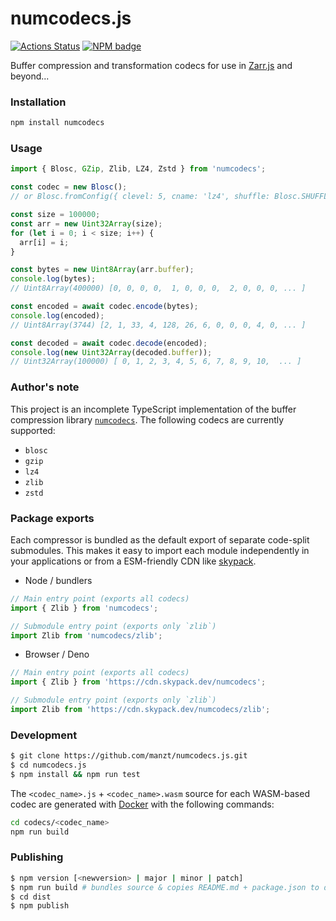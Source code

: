 # numcodecs.js
[![Actions Status](https://github.com/manzt/numcodecs.js/workflows/tests/badge.svg)](https://github.com/manzt/numcodecs.js/actions)
[![NPM badge](https://img.shields.io/npm/v/numcodecs)](https://www.npmjs.com/package/numcodecs)

Buffer compression and transformation codecs for use in [Zarr.js](https://github.com/gzuidhof/zarr.js/) and beyond...

### Installation

```bash
npm install numcodecs
```

### Usage

```javascript
import { Blosc, GZip, Zlib, LZ4, Zstd } from 'numcodecs';

const codec = new Blosc(); 
// or Blosc.fromConfig({ clevel: 5, cname: 'lz4', shuffle: Blosc.SHUFFLE, blocksize: 0 });

const size = 100000;
const arr = new Uint32Array(size);
for (let i = 0; i < size; i++) {
  arr[i] = i;
}

const bytes = new Uint8Array(arr.buffer);
console.log(bytes);
// Uint8Array(400000) [0, 0, 0, 0,  1, 0, 0, 0,  2, 0, 0, 0, ... ]

const encoded = await codec.encode(bytes);
console.log(encoded);
// Uint8Array(3744) [2, 1, 33, 4, 128, 26, 6, 0, 0, 0, 4, 0, ... ]

const decoded = await codec.decode(encoded);
console.log(new Uint32Array(decoded.buffer));
// Uint32Array(100000) [ 0, 1, 2, 3, 4, 5, 6, 7, 8, 9, 10,  ... ]
```

### Author's note

This project is an incomplete TypeScript implementation of the buffer compression library 
[`numcodecs`](https://github.com/zarr-developers/numcodecs). The following codecs 
are currently supported:

- `blosc`
- `gzip`
- `lz4`
- `zlib`
- `zstd`


### Package exports

Each compressor is bundled as the default export of separate code-split submodules. 
This makes it easy to import each module independently in your applications or from
a ESM-friendly CDN like [skypack](https://www.skypack.dev/).

- Node / bundlers
```javascript
// Main entry point (exports all codecs)
import { Zlib } from 'numcodecs';

// Submodule entry point (exports only `zlib`)
import Zlib from 'numcodecs/zlib';
```

- Browser / Deno
```javascript
// Main entry point (exports all codecs)
import { Zlib } from 'https://cdn.skypack.dev/numcodecs';

// Submodule entry point (exports only `zlib`)
import Zlib from 'https://cdn.skypack.dev/numcodecs/zlib';
```

### Development

```bash
$ git clone https://github.com/manzt/numcodecs.js.git 
$ cd numcodecs.js
$ npm install && npm run test
```

The `<codec_name>.js` + `<codec_name>.wasm` source for each WASM-based codec are 
generated with [Docker](https://www.docker.com/) with the following commands:

```bash
cd codecs/<codec_name>
npm run build
```


### Publishing

```bash
$ npm version [<newversion> | major | minor | patch]
$ npm run build # bundles source & copies README.md + package.json to dist/
$ cd dist
$ npm publish
```
